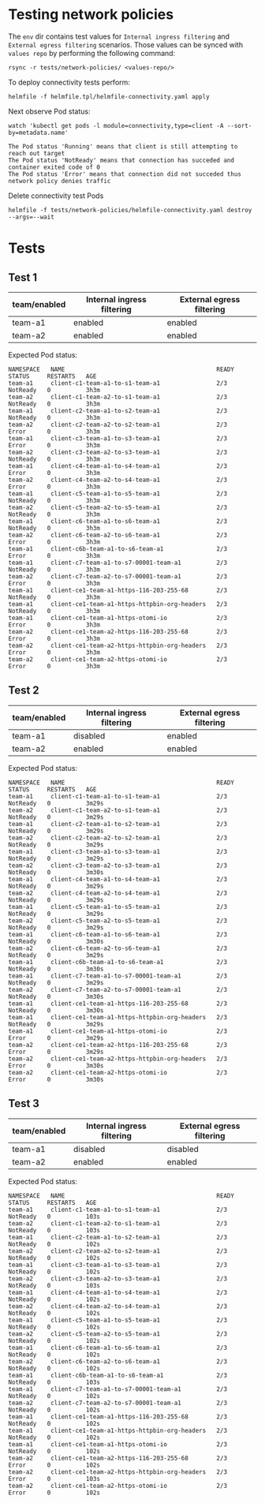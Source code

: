 # Testing network policies

The `env` dir contains test values for `Internal ingress filtering` and `External egress filtering` scenarios.
Those values can be synced with `values repo` by performing the following command:

```
rsync -r tests/network-policies/ <values-repo/>
```

To deploy connectivity tests perform:

```
helmfile -f helmfile.tpl/helmfile-connectivity.yaml apply
```

Next observe Pod status:

```
watch 'kubectl get pods -l module=connectivity,type=client -A --sort-by=metadata.name'
```

```
The Pod status 'Running' means that client is still attempting to reach out target
The Pod status 'NotReady' means that connection has succeded and container exited code of 0
The Pod status 'Error' means that connection did not succeded thus network policy denies traffic
```

Delete connectivity test Pods

```
helmfile -f tests/network-policies/helmfile-connectivity.yaml destroy --args=--wait
```

# Tests

## Test 1

| team/enabled | Internal ingress filtering | External egress filtering |
| ------------ | -------------------------- | ------------------------- |
| team-a1      | enabled                    | enabled                   |
| team-a2      | enabled                    | enabled                   |

Expected Pod status:

```
NAMESPACE   NAME                                           READY   STATUS     RESTARTS   AGE
team-a1     client-c1-team-a1-to-s1-team-a1                2/3     NotReady   0          3h3m
team-a2     client-c1-team-a2-to-s1-team-a1                2/3     NotReady   0          3h3m
team-a1     client-c2-team-a1-to-s2-team-a1                2/3     NotReady   0          3h3m
team-a2     client-c2-team-a2-to-s2-team-a1                2/3     Error      0          3h3m
team-a1     client-c3-team-a1-to-s3-team-a1                2/3     Error      0          3h3m
team-a2     client-c3-team-a2-to-s3-team-a1                2/3     NotReady   0          3h3m
team-a1     client-c4-team-a1-to-s4-team-a1                2/3     Error      0          3h3m
team-a2     client-c4-team-a2-to-s4-team-a1                2/3     Error      0          3h3m
team-a1     client-c5-team-a1-to-s5-team-a1                2/3     NotReady   0          3h3m
team-a2     client-c5-team-a2-to-s5-team-a1                2/3     NotReady   0          3h3m
team-a1     client-c6-team-a1-to-s6-team-a1                2/3     NotReady   0          3h3m
team-a2     client-c6-team-a2-to-s6-team-a1                2/3     Error      0          3h3m
team-a1     client-c6b-team-a1-to-s6-team-a1               2/3     Error      0          3h3m
team-a1     client-c7-team-a1-to-s7-00001-team-a1          2/3     NotReady   0          3h3m
team-a2     client-c7-team-a2-to-s7-00001-team-a1          2/3     Error      0          3h3m
team-a1     client-ce1-team-a1-https-116-203-255-68        2/3     NotReady   0          3h3m
team-a1     client-ce1-team-a1-https-httpbin-org-headers   2/3     NotReady   0          3h3m
team-a1     client-ce1-team-a1-https-otomi-io              2/3     Error      0          3h3m
team-a2     client-ce1-team-a2-https-116-203-255-68        2/3     Error      0          3h3m
team-a2     client-ce1-team-a2-https-httpbin-org-headers   2/3     Error      0          3h3m
team-a2     client-ce1-team-a2-https-otomi-io              2/3     Error      0          3h3m
```

## Test 2

| team/enabled | Internal ingress filtering | External egress filtering |
| ------------ | -------------------------- | ------------------------- |
| team-a1      | disabled                   | enabled                   |
| team-a2      | enabled                    | enabled                   |

Expected Pod status:

```
NAMESPACE   NAME                                           READY   STATUS     RESTARTS   AGE
team-a1     client-c1-team-a1-to-s1-team-a1                2/3     NotReady   0          3m29s
team-a2     client-c1-team-a2-to-s1-team-a1                2/3     NotReady   0          3m29s
team-a1     client-c2-team-a1-to-s2-team-a1                2/3     NotReady   0          3m29s
team-a2     client-c2-team-a2-to-s2-team-a1                2/3     NotReady   0          3m29s
team-a1     client-c3-team-a1-to-s3-team-a1                2/3     NotReady   0          3m29s
team-a2     client-c3-team-a2-to-s3-team-a1                2/3     NotReady   0          3m30s
team-a1     client-c4-team-a1-to-s4-team-a1                2/3     NotReady   0          3m29s
team-a2     client-c4-team-a2-to-s4-team-a1                2/3     NotReady   0          3m29s
team-a1     client-c5-team-a1-to-s5-team-a1                2/3     NotReady   0          3m29s
team-a2     client-c5-team-a2-to-s5-team-a1                2/3     NotReady   0          3m29s
team-a1     client-c6-team-a1-to-s6-team-a1                2/3     NotReady   0          3m30s
team-a2     client-c6-team-a2-to-s6-team-a1                2/3     NotReady   0          3m29s
team-a1     client-c6b-team-a1-to-s6-team-a1               2/3     NotReady   0          3m30s
team-a1     client-c7-team-a1-to-s7-00001-team-a1          2/3     NotReady   0          3m29s
team-a2     client-c7-team-a2-to-s7-00001-team-a1          2/3     NotReady   0          3m30s
team-a1     client-ce1-team-a1-https-116-203-255-68        2/3     NotReady   0          3m30s
team-a1     client-ce1-team-a1-https-httpbin-org-headers   2/3     NotReady   0          3m29s
team-a1     client-ce1-team-a1-https-otomi-io              2/3     Error      0          3m29s
team-a2     client-ce1-team-a2-https-116-203-255-68        2/3     Error      0          3m29s
team-a2     client-ce1-team-a2-https-httpbin-org-headers   2/3     Error      0          3m30s
team-a2     client-ce1-team-a2-https-otomi-io              2/3     Error      0          3m30s
```

## Test 3

| team/enabled | Internal ingress filtering | External egress filtering |
| ------------ | -------------------------- | ------------------------- |
| team-a1      | disabled                   | disabled                  |
| team-a2      | enabled                    | enabled                   |

Expected Pod status:

```
NAMESPACE   NAME                                           READY   STATUS     RESTARTS   AGE
team-a1     client-c1-team-a1-to-s1-team-a1                2/3     NotReady   0          103s
team-a2     client-c1-team-a2-to-s1-team-a1                2/3     NotReady   0          103s
team-a1     client-c2-team-a1-to-s2-team-a1                2/3     NotReady   0          102s
team-a2     client-c2-team-a2-to-s2-team-a1                2/3     NotReady   0          102s
team-a1     client-c3-team-a1-to-s3-team-a1                2/3     NotReady   0          102s
team-a2     client-c3-team-a2-to-s3-team-a1                2/3     NotReady   0          103s
team-a1     client-c4-team-a1-to-s4-team-a1                2/3     NotReady   0          102s
team-a2     client-c4-team-a2-to-s4-team-a1                2/3     NotReady   0          102s
team-a1     client-c5-team-a1-to-s5-team-a1                2/3     NotReady   0          102s
team-a2     client-c5-team-a2-to-s5-team-a1                2/3     NotReady   0          102s
team-a1     client-c6-team-a1-to-s6-team-a1                2/3     NotReady   0          102s
team-a2     client-c6-team-a2-to-s6-team-a1                2/3     NotReady   0          102s
team-a1     client-c6b-team-a1-to-s6-team-a1               2/3     NotReady   0          103s
team-a1     client-c7-team-a1-to-s7-00001-team-a1          2/3     NotReady   0          102s
team-a2     client-c7-team-a2-to-s7-00001-team-a1          2/3     NotReady   0          102s
team-a1     client-ce1-team-a1-https-116-203-255-68        2/3     NotReady   0          102s
team-a1     client-ce1-team-a1-https-httpbin-org-headers   2/3     NotReady   0          102s
team-a1     client-ce1-team-a1-https-otomi-io              2/3     NotReady   0          102s
team-a2     client-ce1-team-a2-https-116-203-255-68        2/3     Error      0          102s
team-a2     client-ce1-team-a2-https-httpbin-org-headers   2/3     Error      0          103s
team-a2     client-ce1-team-a2-https-otomi-io              2/3     Error      0          102s
```
